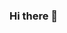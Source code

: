 ### Hi there 👋

<!--
**sato2200/sato2200** is a ✨ _special_ ✨ repository because its `README.md` (this file) appears on your GitHub profile.

Here are some ideas to get you started:

- 🔭 I’m currently working on my sleep
- 🌱 I’m currently learning how to go to bed in time
- 🤔 I’m looking for help with my life
- 💬 Ask me about trains
- 📫 How to reach me: no
- ⚡ Fun fact: yes

